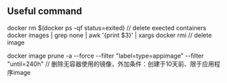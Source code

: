 ## Useful command
docker rm $(docker ps -qf status=exited)  // delete exected containers
docker images | grep none | awk '{print $3}' | xargs docker rmi   // delete <none> image

docker image prune -a --force --filter "label=type=appimage" --filter "until=240h" // 删除无容器使用的镜像，外加条件：创建于10天前、限于应用程序image